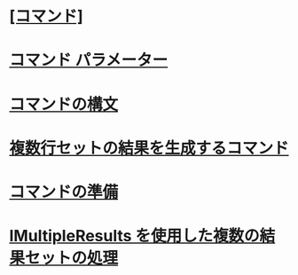 # [[コマンド]](commands.md)
# [コマンド パラメーター](command-parameters.md)
# [コマンドの構文](command-syntax.md)
# [複数行セットの結果を生成するコマンド](commands-generating-multiple-rowset-results.md)
# [コマンドの準備](preparing-commands.md)
# [IMultipleResults を使用した複数の結果セットの処理](using-imultipleresults-to-process-multiple-result-sets.md)
